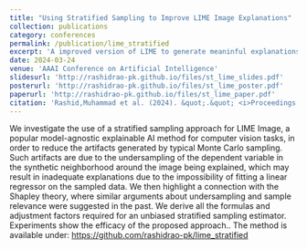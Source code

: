 ```yaml
---
title: "Using Stratified Sampling to Improve LIME Image Explanations"
collection: publications
category: conferences
permalink: /publication/lime_stratified
excerpt: 'A improved version of LIME to generate meaninful explanations when LIME degenerates meaningless explanations.'
date: 2024-03-24
venue: 'AAAI Conference on Artificial Intelligence'
slidesurl: 'http://rashidrao-pk.github.io/files/st_lime_slides.pdf'
posterurl: 'http://rashidrao-pk.github.io/files/st_lime_poster.pdf'
paperurl: 'http://rashidrao-pk.github.io/files/st_lime_paper.pdf'
citation: 'Rashid,Muhammad et al. (2024). &quot;.&quot; <i>Proceedings of the AAAI Conference on Artificial Intelligence</i>. 38(13).'
---
```


We investigate the use of a stratified sampling approach for LIME Image, a popular model-agnostic explainable AI method for computer vision tasks, in order to reduce the artifacts generated by typical Monte Carlo sampling. Such artifacts are due to the undersampling of the dependent variable in the synthetic neighborhood around the image being explained, which may result in inadequate explanations due to the impossibility of fitting a linear regressor on the sampled data. We then highlight a connection with the Shapley theory, where similar arguments about undersampling and sample relevance were suggested in the past. We derive all the formulas and adjustment factors required for an unbiased stratified sampling estimator. Experiments show the efficacy of the proposed approach.. The method is available under: https://github.com/rashidrao-pk/lime_stratified
